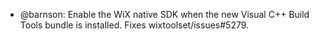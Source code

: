 * @barnson: Enable the WiX native SDK when the new Visual C++ Build Tools bundle is installed. Fixes wixtoolset/issues#5279.
